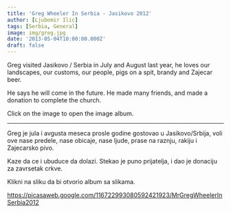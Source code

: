 ```yaml
---
title: 'Greg Wheeler In Serbia - Jasikovo 2012'
author: [Ljubomir Ilic]
tags: [Serbia, General]
image: img/greg.jpg
date: '2013-05-04T10:00:00.000Z'
draft: false
---
```


Greg visited Jasikovo / Serbia in July and August last year, he loves our landscapes, our customs, our people, pigs on a spit, brandy and Zajecar beer.

He says he will come in the future. He made many friends, and made a donation to complete the church.

Click on the image to open the image album.

--------

Greg je jula i avgusta meseca prosle godine gostovao u Jasikovo/Srbija, voli ove nase predele, nase obicaje, nase ljude, prase na raznju, rakiju i Zajecarsko pivo.

Kaze da ce i ubuduce da dolazi. Stekao je puno prijatelja, i dao je donaciju za zavrsetak crkve.

Klikni na sliku da bi otvorio album sa slikama.

https://picasaweb.google.com/116722993080592421923/MrGregWheelerInSerbia2012